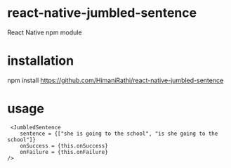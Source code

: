 # react-native-jumbled-sentence
React Native npm module

# installation
npm install https://github.com/HimaniRathi/react-native-jumbled-sentence

# usage
```
 <JumbledSentence 
    sentence = {["she is going to the school", "is she going to the school"]}
    onSuccess = {this.onSuccess}
    onFailure = {this.onFailure}
/>
```
